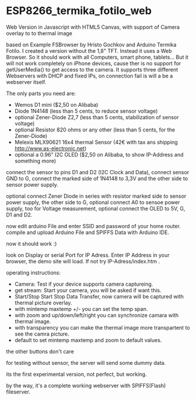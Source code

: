 # ESP8266_termika_fotilo_web
Web Version in Javascript with HTML5 Canvas, with support of Camera overlay to to thermal image

based on Example FSBrowser by Hristo Gochkov and Arduino Termika Fotilo.
I created a version without the 1,8" TFT. Instead it uses a Web Browser. So it should work with all Computers, smart phone, tablets...
But it will not work completely on iPhone devices, cause ther is no support for getUserMedia() to get access to the camera.
It supports three different Webservers with DHCP and fixed IPs, on connection fail is will a be a webserver itself.

The only parts you need are:
- Wemos D1 mini ($2,50 on Alibaba)
- Diode 1N4148 (less than 5 cents, to reduce sensor voltage)
- optional Zener-Diode Z2,7 (less than 5 cents, stabilization of sensor voltage)
- optional Resistor 820 ohms or any other (less than 5 cents, for the Zener-Diode)
- Melexis MLX90621 16x4 thermal Sensor (42€ with tax ans shipping  http://www.as-electronic.net)
- optional a 0.96" I2C OLED ($2,50 on Alibaba, to show IP-Address and something more)

connect the sensor to pins D1 and D2 (I2C Clock and Data),
connect sensor GND to G,
connect the marked side of 1N4148 to 3,3V and the other side to sensor power supply.

optional connect Zener Diode in series with resistor marked side to sensor power supply, the other side to G,
optional connect A0 to sensoe power supply, too for Voltage measurement,
optional connect the OLED to 5V, G, D1 and D2.

now edit arduino File and enter SSID and password of your home router.
compile and upload Arduino File and SPIFFS Data with Arduino IDE.

now it should work :)

look on Display or serial Port for IP Adress.
Enter IP Address in your browser, the demo site will load. If not try IP-Adress/index.htm .

operating instructions:
- Camera: Test if your device supports camera captureing.
- get stream: Start your camera, you will be asked if want this.
- Start/Stop Start Stop Data Transfer, now camera will be captured with thermal picture overlay.
- with mintemp maxtemp +/- you can set the temp span.
- with zoom and up/down/left/right you can synchronize camara with thermal image.
- with transparency you can make the thermal image more transpartent to see the camra picture.
- default to set mintemp maxtemp and zoom to default values.

the other buttons don't care

for testing without sensor, the server will send some dummy data.

its the first experimental version, not perfect, but working.


by the way, it's a complete working webserver with SPIFFS(Flash) fileserver. 












